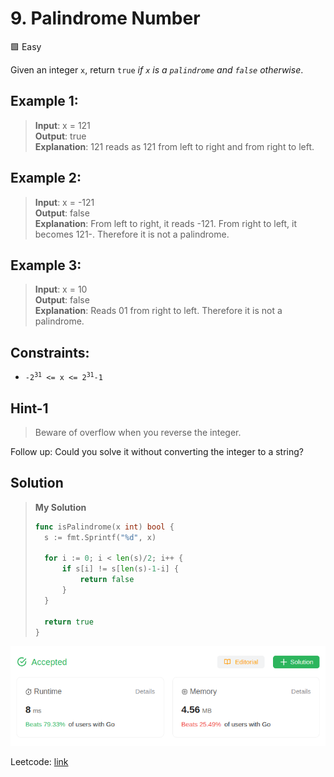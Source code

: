 # 9. Palindrome Number
🟩 Easy

Given an integer `x`, return `true` *if `x` is a `palindrome` and `false` otherwise*.


## Example 1:
> **Input**: x = 121 \
> **Output**: true \
> **Explanation**: 121 reads as 121 from left to right and from right to left.

## Example 2:
> **Input**: x = -121 \
> **Output**: false \
> **Explanation**: From left to right, it reads -121. From right to left, it becomes 121-. Therefore it is not a palindrome.

## Example 3:
> **Input**: x = 10 \
> **Output**: false \
> **Explanation**: Reads 01 from right to left. Therefore it is not a palindrome. 

## Constraints:

* <code>-2<sup>31</sup> <= x <= 2<sup>31</sup>-1</code>

## Hint-1
> Beware of overflow when you reverse the integer.

Follow up: Could you solve it without converting the integer to a string?

## Solution
> **My Solution**
> ```go
> func isPalindrome(x int) bool {
> 	s := fmt.Sprintf("%d", x)
> 
> 	for i := 0; i < len(s)/2; i++ {
> 		if s[i] != s[len(s)-1-i] {
> 			return false
> 		}
> 	}
> 
> 	return true
> }
> ```

![result](9.png)

Leetcode: [link](https://leetcode.com/problems/palindrome-number/description/)